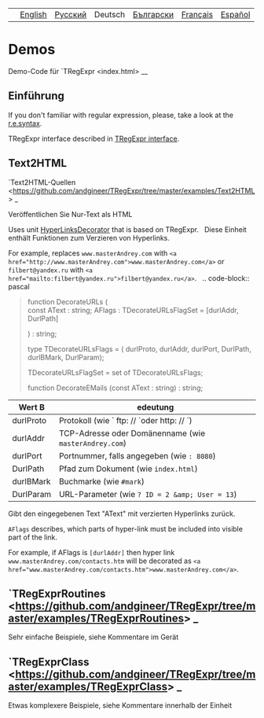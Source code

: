 |     |                                                                |                                                                |         |                                                                  |                                                                 |                                                                |
|-----|----------------------------------------------------------------|----------------------------------------------------------------|---------|------------------------------------------------------------------|-----------------------------------------------------------------|----------------------------------------------------------------|
|     | [English](https://regex.sorokin.engineer/en/latest/demos.html) | [Русский](https://regex.sorokin.engineer/ru/latest/demos.html) | Deutsch | [Български](https://regex.sorokin.engineer/bg/latest/demos.html) | [Français](https://regex.sorokin.engineer/fr/latest/demos.html) | [Español](https://regex.sorokin.engineer/es/latest/demos.html) |

# Demos

Demo-Code für \`TRegExpr \<index.html\> \_\_

## Einführung

If you don't familiar with regular expression, please, take a look at
the [r.e.syntax](regular_expressions.html).

TRegExpr interface described in [TRegExpr interface](tregexpr.html).

## Text2HTML

\`Text2HTML-Quellen
\<<https://github.com/andgineer/TRegExpr/tree/master/examples/Text2HTML>\>
\_

Veröffentlichen Sie Nur-Text als HTML

Uses unit
[HyperLinksDecorator](https://github.com/andgineer/TRegExpr/blob/master/src/HyperLinksDecorator.pas)
that is based on TRegExpr.   Diese Einheit enthält Funktionen zum
Verzieren von Hyperlinks.

For example, replaces `www.masterAndrey.com` with
`<a href="http://www.masterAndrey.com">www.masterAndrey.com</a>` or
`filbert@yandex.ru` with
`<a href="mailto:filbert@yandex.ru">filbert@yandex.ru</a>`.   ..
code-block:: pascal

> function DecorateURLs (  
> const AText : string; AFlags : TDecorateURLsFlagSet = \[durlAddr,
> DurlPath\]
>
> ) : string;
>
> type TDecorateURLsFlags = ( durlProto, durlAddr, durlPort, DurlPath,
> durlBMark, DurlParam);
>
> TDecorateURLsFlagSet = set of TDecorateURLsFlags;
>
> function DecorateEMails (const AText : string) : string;  

| Wert B     | edeutung                                                                                                    |
|------------|-------------------------------------------------------------------------------------------------------------|
| durlProto  | Protokoll (wie \`<span class="title-ref"> ftp: // \`oder</span> <span class="title-ref">http: //</span> \`) |
| durlAddr   | TCP-Adresse oder Domänenname (wie `masterAndrey.com`)                                                       |
| durlPort   | Portnummer, falls angegeben (wie `: 8080`)                                                                  |
| DurlPath   | Pfad zum Dokument (wie `index.html`)                                                                        |
| durlBMark  | Buchmarke (wie `#mark`)                                                                                     |
| DurlParam  | URL-Parameter (wie `? ID = 2 &amp; User = 13`)                                                              |

Gibt den eingegebenen Text &quot;AText&quot; mit verzierten Hyperlinks
zurück.

`AFlags` describes, which parts of hyper-link must be included into
visible part of the link.

For example, if <span class="title-ref">AFlags</span> is `[durlAddr]`
then hyper link `www.masterAndrey.com/contacts.htm` will be decorated as
`<a href="www.masterAndrey.com/contacts.htm">www.masterAndrey.com</a>`.

## \`TRegExprRoutines \<<https://github.com/andgineer/TRegExpr/tree/master/examples/TRegExprRoutines>\> \_

Sehr einfache Beispiele, siehe Kommentare im Gerät

## \`TRegExprClass \<<https://github.com/andgineer/TRegExpr/tree/master/examples/TRegExprClass>\> \_

Etwas komplexere Beispiele, siehe Kommentare innerhalb der Einheit
